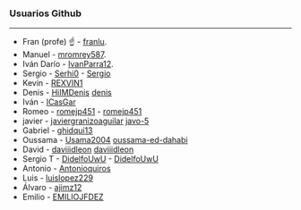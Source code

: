 ### Usuarios Github
----
* Fran (profe) :point_up: - [franlu](https://github.com/franlu).
* Manuel - [mromrey587](https://github.com/mromrey587).
* Iván Darío - [IvanParra12](https://github.com/IvanParra12).
* Sergio - [Serhi0](https://github.com/Serhi0) - [Sergio](https://es.stackoverflow.com/users/309792/sergio)
* Kevin - [REXVIN1](https://github.com/REXVIN1)
* Denis - [HiIMDenis](https://github.com/HiIMDenis) [denis](https://stackoverflow.com/users/20324506/denis)
* Iván - [ICasGar](https://github.com/ICasGar)
* Romeo - [romejp451](https://github.com/romejp451) - [romejp451](https://es.stackoverflow.com/users/308508/romejp451)
* javier - [javiergranizoaguilar](https://github.com/javiergranizoaguilar)  [javo-5](https://stackoverflow.com/users/20324508/javo-5)
* Gabriel - [ghidqui13](https://github.com/ghidqui13/ghidqui13)
* Oussama - [Usama2004](https://github.com/Usama2004) [oussama-ed-dahabi](https://stackoverflow.com/users/20324541/oussama-ed-dahabi)
* David - [daviiidleon](https://github.com/daviiidleon) [daviiidleon](https://es.stackoverflow.com/users/308511/daviiidleon)
* Sergio T - [DidelfoUwU](https://github.com/didelfouwu) - [DidelfoUwU](https://es.stackoverflow.com/users/308507/didelfouwu)
* Antonio - [Antonioquiros](https://github.com/Antonioquiros)
* Luis - [luislopez229](https://github.com/luislopez229)
* Álvaro - [ajimz12](https://github.com/ajimz12)
* Emilio - [EMILIOJFDEZ](https://github.com/EMILIOJFDEZ)
